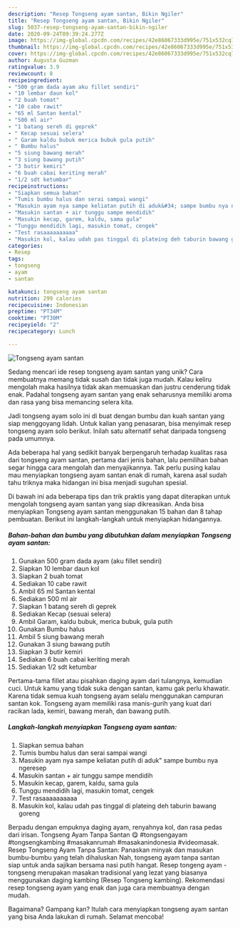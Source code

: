 ```yaml
---
description: "Resep Tongseng ayam santan, Bikin Ngiler"
title: "Resep Tongseng ayam santan, Bikin Ngiler"
slug: 5037-resep-tongseng-ayam-santan-bikin-ngiler
date: 2020-09-24T09:39:24.277Z
image: https://img-global.cpcdn.com/recipes/42e86067333d995e/751x532cq70/tongseng-ayam-santan-foto-resep-utama.jpg
thumbnail: https://img-global.cpcdn.com/recipes/42e86067333d995e/751x532cq70/tongseng-ayam-santan-foto-resep-utama.jpg
cover: https://img-global.cpcdn.com/recipes/42e86067333d995e/751x532cq70/tongseng-ayam-santan-foto-resep-utama.jpg
author: Augusta Guzman
ratingvalue: 3.9
reviewcount: 8
recipeingredient:
- "500 gram dada ayam aku fillet sendiri"
- "10 lembar daun kol"
- "2 buah tomat"
- "10 cabe rawit"
- "65 ml Santan kental"
- "500 ml air"
- "1 batang sereh di geprek"
- " Kecap sesuai selera"
- " Garam kaldu bubuk merica bubuk gula putih"
- " Bumbu halus"
- "5 siung bawang merah"
- "3 siung bawang putih"
- "3 butir kemiri"
- "6 buah cabai keriting merah"
- "1/2 sdt ketumbar"
recipeinstructions:
- "Siapkan semua bahan"
- "Tumis bumbu halus dan serai sampai wangi"
- "Masukin ayam nya sampe keliatan putih di aduk&#34; sampe bumbu nya ngeresep"
- "Masukin santan + air tunggu sampe mendidih"
- "Masukin kecap, garem, kaldu, sama gula"
- "Tunggu mendidih lagi, masukin tomat, cengek"
- "Test rasaaaaaaaaaa"
- "Masukin kol, kalau udah pas tinggal di plateing deh taburin bawang goreng"
categories:
- Resep
tags:
- tongseng
- ayam
- santan

katakunci: tongseng ayam santan 
nutrition: 299 calories
recipecuisine: Indonesian
preptime: "PT34M"
cooktime: "PT30M"
recipeyield: "2"
recipecategory: Lunch

---
```



![Tongseng ayam santan](https://img-global.cpcdn.com/recipes/42e86067333d995e/751x532cq70/tongseng-ayam-santan-foto-resep-utama.jpg)

Sedang mencari ide resep tongseng ayam santan yang unik? Cara membuatnya memang tidak susah dan tidak juga mudah. Kalau keliru mengolah maka hasilnya tidak akan memuaskan dan justru cenderung tidak enak. Padahal tongseng ayam santan yang enak seharusnya memiliki aroma dan rasa yang bisa memancing selera kita.

Jadi tongseng ayam solo ini di buat dengan bumbu dan kuah santan yang siap menggoyang lidah. Untuk kalian yang penasaran, bisa menyimak resep tongseng ayam solo berikut. Inilah satu alternatif sehat daripada tongseng pada umumnya.

Ada beberapa hal yang sedikit banyak berpengaruh terhadap kualitas rasa dari tongseng ayam santan, pertama dari jenis bahan, lalu pemilihan bahan segar hingga cara mengolah dan menyajikannya. Tak perlu pusing kalau mau menyiapkan tongseng ayam santan enak di rumah, karena asal sudah tahu triknya maka hidangan ini bisa menjadi suguhan spesial.


Di bawah ini ada beberapa tips dan trik praktis yang dapat diterapkan untuk mengolah tongseng ayam santan yang siap dikreasikan. Anda bisa menyiapkan Tongseng ayam santan menggunakan 15 bahan dan 8 tahap pembuatan. Berikut ini langkah-langkah untuk menyiapkan hidangannya.

<!--inarticleads1-->

##### Bahan-bahan dan bumbu yang dibutuhkan dalam menyiapkan Tongseng ayam santan:

1. Gunakan 500 gram dada ayam (aku fillet sendiri)
1. Siapkan 10 lembar daun kol
1. Siapkan 2 buah tomat
1. Sediakan 10 cabe rawit
1. Ambil 65 ml Santan kental
1. Sediakan 500 ml air
1. Siapkan 1 batang sereh di geprek
1. Sediakan  Kecap (sesuai selera)
1. Ambil  Garam, kaldu bubuk, merica bubuk, gula putih
1. Gunakan  Bumbu halus
1. Ambil 5 siung bawang merah
1. Gunakan 3 siung bawang putih
1. Siapkan 3 butir kemiri
1. Sediakan 6 buah cabai keriting merah
1. Sediakan 1/2 sdt ketumbar


Pertama-tama fillet atau pisahkan daging ayam dari tulangnya, kemudian cuci. Untuk kamu yang tidak suka dengan santan, kamu gak perlu khawatir. Karena tidak semua kuah tongseng ayam selalu menggunakan campuran santan kok. Tongseng ayam memiliki rasa manis-gurih yang kuat dari racikan lada, kemiri, bawang merah, dan bawang putih. 

<!--inarticleads2-->

##### Langkah-langkah menyiapkan Tongseng ayam santan:

1. Siapkan semua bahan
1. Tumis bumbu halus dan serai sampai wangi
1. Masukin ayam nya sampe keliatan putih di aduk&#34; sampe bumbu nya ngeresep
1. Masukin santan + air tunggu sampe mendidih
1. Masukin kecap, garem, kaldu, sama gula
1. Tunggu mendidih lagi, masukin tomat, cengek
1. Test rasaaaaaaaaaa
1. Masukin kol, kalau udah pas tinggal di plateing deh taburin bawang goreng


Berpadu dengan empuknya daging ayam, renyahnya kol, dan rasa pedas dari irisan. Tongseng Ayam Tanpa Santan 😋 #tongsengayam #tongsengkambing #masakanrumah #masakanindonesia #videomasak. Resep Tongseng Ayam Tanpa Santan: Panaskan minyak dan masukan bumbu-bumbu yang telah dihaluskan Nah, tongseng ayam tanpa santan siap untuk anda sajikan bersama nasi putih hangat. Resep tongeng ayam - tongseng merupakan masakan tradisional yang lezat yang biasanya menggunakan daging kambing (Resep Tongseng kambing). Rekomendasi resep tongseng ayam yang enak dan juga cara membuatnya dengan mudah. 

Bagaimana? Gampang kan? Itulah cara menyiapkan tongseng ayam santan yang bisa Anda lakukan di rumah. Selamat mencoba!
